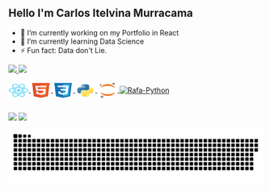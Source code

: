 ## Hello I'm Carlos Itelvina Murracama

- 🔭 I’m currently working on my Portfolio in React
- 🌱 I’m currently learning Data Science
- ⚡ Fun fact: Data don't Lie.

 <div>
  <a href="https://github.com/Murracama">
  <img height="180em"  src="https://github-readme-stats.vercel.app/api?username=Murracama&show_icons=true&theme=dark&include_all_commits=true&count_private=true"/>
  <img height="180em"  src="https://github-readme-stats.vercel.app/api/top-langs/?username=Murracama&layout=compact&langs_count=7&theme=dark"/>
</div>
  <div style="display: inline_block"><br>
  <img align="center" alt="Rafa-React" height="30" width="40" src="https://raw.githubusercontent.com/devicons/devicon/master/icons/react/react-original.svg">
  <img align="center" alt="Rafa-HTML" height="30" width="40" src="https://raw.githubusercontent.com/devicons/devicon/master/icons/html5/html5-original.svg">
  <img align="center" alt="Rafa-CSS" height="30" width="40" src="https://raw.githubusercontent.com/devicons/devicon/master/icons/css3/css3-original.svg">
  <img align="center" alt="Rafa-Python" height="30" width="40" src="https://raw.githubusercontent.com/devicons/devicon/master/icons/python/python-original.svg">
  <img align="center" alt="Rafa-Python" height="30" width="40" src="https://raw.githubusercontent.com/devicons/devicon/master/icons/jupyter/jupyter-original.svg">
  <img align="center" alt="Rafa-Python" height="30" width="40" src="https://github.com/microsoft/PowerBI-Icons/blob/main/SVG/Logo.svg">
   
</div>
  
  ##
  
  <div> 
  <a href = "mailto:carlosmurracama@gmail.com"><img src="https://img.shields.io/badge/-Gmail-%23333?style=for-the-badge&logo=gmail&logoColor=white" target="_blank"></a>
 <a href="https:https://www.linkedin.com/in/carlos-itelvina-murracama-a17472b8/" target="_blank"><img src="https://img.shields.io/badge/-LinkedIn-%230077B5?style=for-the-badge&logo=linkedin&logoColor=white" target="_blank"></a> 

   ![Snake animation](https://github.com/Murracama/Murracama/blob/output/github-contribution-grid-snake.svg)
 
 </div>
 
<div>
</div>
  
  
